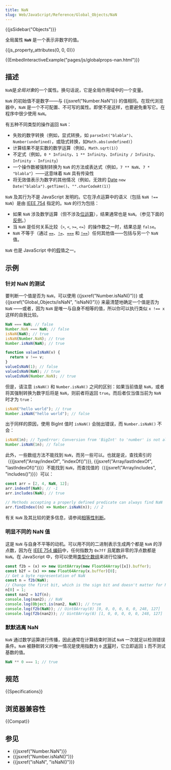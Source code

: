```yaml
---
title: NaN
slug: Web/JavaScript/Reference/Global_Objects/NaN
---
```


{{jsSidebar("Objects")}}

全局属性 **`NaN`** 是一个表示非数字的值。

{{js_property_attributes(0, 0, 0)}}

{{EmbedInteractiveExample("pages/js/globalprops-nan.html")}}

## 描述

`NaN`是*全局对象*的一个属性。换句话说，它是全局作用域中的一个变量。

`NaN` 的初始值不是数字——与 {{jsxref("Number.NaN")}} 的值相同。在现代浏览器中，`NaN` 是一个不可配置、不可写的属性。即使不是这样，也要避免重写它。在程序中很少使用 `NaN`。

有五种不同类型的操作返回 `NaN`：

- 失败的数字转换（例如，显式转换，如 `parseInt("blabla")`、`Number(undefined)`，或隐式转换，如`Math.abs(undefined)`）
- 计算结果不是实数的数学运算（例如，`Math.sqrt(1)`）
- 不定式（例如，`0 * Infinity`、`1 ** Infinity`、`Infinity / Infinity`、`Infinity - Infinity`）
- 一个操作数被强制转换为 `NaN` 的方法或表达式（例如，`7 ** NaN`、`7 * "blabla"`）——这意味着 `NaN` 具有传染性
- 将无效值表示为数字的其他情况（例如，无效的 [Date](/zh-CN/docs/Web/JavaScript/Reference/Global_Objects/Date) `new Date("blabla").getTime()`、`"".charCodeAt(1)`）

`NaN` 及其行为不是 JavaScript 发明的。它在浮点运算中的语义（包括 `NaN !== NaN`）是由 [IEEE 754](https://zh.wikipedia.org/wiki/雙精度浮點數) 指定的。`NaN` 的行为包括：

- 如果 `NaN` 涉及数学运算（但不涉及[位运算](zh-CN/docs/Web/JavaScript/Reference/Operators#位移运算符)），结果通常也是 `NaN`。（参见下面的[反例](#默默逃离_NaN)。）
- 当 `NaN` 是任何关系比较（`>`, `<`, `>=`, `<=`）的操作数之一时，结果总是 `false`。
- `NaN` 不等于（通过 [`==`](/zh-CN/docs/Web/JavaScript/Reference/Operators/Equality)、[`!=`](/zh-CN/docs/Web/JavaScript/Reference/Operators/Inequality)、[`===`](/zh-CN/docs/Web/JavaScript/Reference/Operators/Strict_equality) 和 [`!==`](/zh-CN/docs/Web/JavaScript/Reference/Operators/Strict_inequality)）任何其他值——包括与另一个 `NaN` 值。

`NaN` 也是 JavaScript 中的[假](/zh-CN/docs/Glossary/falsy)值之一。

## 示例

### 针对 NaN 的测试

要判断一个值是否为 `NaN`，可以使用 {{jsxref("Number.isNaN()")}} 或 {{jsxref("Global_Objects/isNaN", "isNaN()")}} 来最清楚地确定一个值是否为 `NaN` ——或者，因为 `NaN` 是唯一与自身不相等的值，所以你可以执行类似 `x !== x` 这样的自我比较。

```js
NaN === NaN; // false
Number.NaN === NaN; // false
isNaN(NaN); // true
isNaN(Number.NaN); // true
Number.isNaN(NaN); // true

function valueIsNaN(v) {
  return v !== v;
}
valueIsNaN(1); // false
valueIsNaN(NaN); // true
valueIsNaN(Number.NaN); // true
```

但是，请注意 `isNaN()` 和 `Number.isNaN()` 之间的区别：如果当前值是 `NaN`，或者将其强制转换为数字后将是 `NaN`，则前者将返回 `true`。而后者仅当值当前为 `NaN` 时才为 `true`：

```js
isNaN("hello world"); // true
Number.isNaN("hello world"); // false
```

出于同样的原因，使用 BigInt 值时 `isNaN()` 会抛出错误，而 `Number.isNaN()` 不会：

```js
isNaN(1n); // TypeError: Conversion from 'BigInt' to 'number' is not allowed.
Number.isNaN(1n); // false
```

此外，一些数组方法不能找到 `NaN`，而另一些可以。也就是说，查找索引的（{{jsxref("Array/indexOf", "indexOf()")}}, {{jsxref("Array/lastIndexOf", "lastIndexOf()")}}）不能找到 `NaN`，而查找值的（{{jsxref("Array/includes", "includes()")}}）可以：

```js
const arr = [2, 4, NaN, 12];
arr.indexOf(NaN); // -1
arr.includes(NaN); // true

// Methods accepting a properly defined predicate can always find NaN
arr.findIndex((n) => Number.isNaN(n)); // 2
```

有关 `NaN` 及其比较的更多信息，请参阅[相等性判断](/zh-CN/docs/Web/JavaScript/Equality_comparisons_and_sameness)。

### 明显不同的 NaN 值

这是 `NaN` 与自身不平等的动机。可以用不同的二进制表示生成两个都是 `NaN` 的浮点数，因为在 [IEEE 754 编码](https://zh.wikipedia.org/wiki/NaN#浮点数)中，任何指数为 `0x7ff` 且尾数非零的浮点数都是 `NaN`。在 JavaScript 中，你可以使用[类型化数组](/zh-CN/docs/Web/JavaScript/Typed_arrays)来进行位操作。

```js
const f2b = (x) => new Uint8Array(new Float64Array([x]).buffer);
const b2f = (x) => new Float64Array(x.buffer)[0];
// Get a byte representation of NaN
const n = f2b(NaN);
// Change the first bit, which is the sign bit and doesn't matter for NaN
n[0] = 1;
const nan2 = b2f(n);
console.log(nan2); // NaN
console.log(Object.is(nan2, NaN)); // true
console.log(f2b(NaN)); // Uint8Array(8) [0, 0, 0, 0, 0, 0, 248, 127]
console.log(f2b(nan2)); // Uint8Array(8) [1, 0, 0, 0, 0, 0, 248, 127]
```

### 默默逃离 NaN

`NaN` 通过数学运算进行传播，因此通常在计算结束时测试 `NaN` 一次就足以检测错误条件。`NaN` 被静默转义的唯一情况是使用指数为 `0` [求幂](/zh-CN/docs/Web/JavaScript/Reference/Operators/Exponentiation)时，它立即返回 `1` 而不测试基数的值。

```js
NaN ** 0 === 1; // true
```

## 规范

{{Specifications}}

## 浏览器兼容性

{{Compat}}

## 参见

- {{jsxref("Number.NaN")}}
- {{jsxref("Number.isNaN()")}}
- {{jsxref("isNaN", "isNaN()")}}
